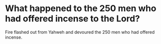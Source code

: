 # What happened to the 250 men who had offered incense to the Lord?

Fire flashed out from Yahweh and devoured the 250 men who had offered incense.
